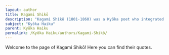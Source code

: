 ```yaml
---
layout: author
title: Kagami Shikō
description: "Kagami Shikō (1801-1860) was a Kyōka poet who integrated elements of traditional Haiku into his work. He often focused on his surroundings, bringing seasonal changes and natural beauty to life through his inventive and delightful verses."
subject: "Kyōka Haiku"
parent: Kyōka Haiku
permalink: /Kyōka Haiku/authors/Kagami-Shikō/
---
```


Welcome to the page of Kagami Shikō! Here you can find their quotes.

